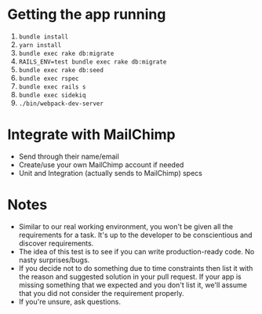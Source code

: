 # Getting the app running
  
1. `bundle install`
2. `yarn install`
3. `bundle exec rake db:migrate`
4. `RAILS_ENV=test bundle exec rake db:migrate`
5. `bundle exec rake db:seed`
6. `bundle exec rspec`
7. `bundle exec rails s`
8. `bundle exec sidekiq`
9. `./bin/webpack-dev-server`

# Integrate with MailChimp
* Send through their name/email
* Create/use your own MailChimp account if needed
* Unit and Integration (actually sends to MailChimp) specs

# Notes
* Similar to our real working environment, you won't be given all the requirements for a task.  It's up to the developer to be conscientious and discover requirements.
* The idea of this test is to see if you can write production-ready code.  No nasty surprises/bugs.
* If you decide not to do something due to time constraints then list it with the reason and suggested solution in your pull request.  If your app is missing something that we expected and you don't list it, we'll assume that you did not consider the requirement properly.
* If you're unsure, ask questions.
